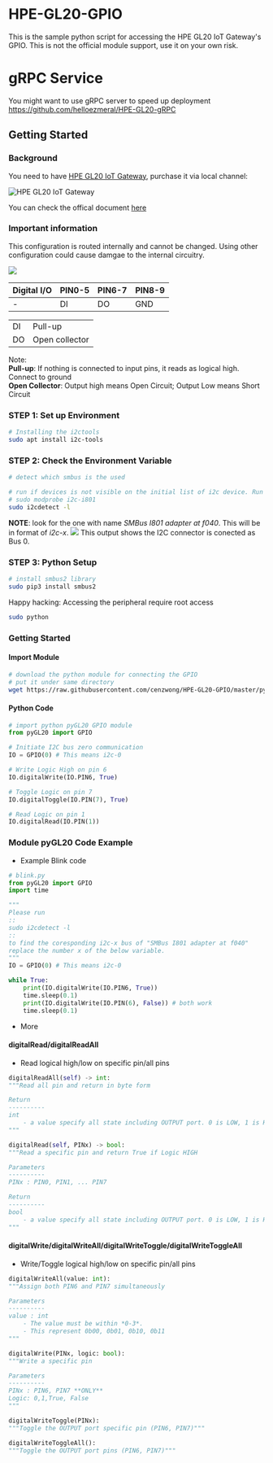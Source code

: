 # HPE-GL20-GPIO
This is the sample python script for accessing the HPE GL20 IoT Gateway's GPIO. This is not the official module support, use it on your own risk.

# gRPC Service
You might want to use gRPC server to speed up deployment
https://github.com/helloezmeral/HPE-GL20-gRPC
## Getting Started
### Background
You need to have [HPE GL20 IoT Gateway](https://buy.hpe.com/us/en/servers/edgeline-systems/edgeline-systems/edgeline-intelligent-gateways/hpe-gl20-iot-gateway/p/1008670391),  purchase it via local channel: 

![HPE GL20 IoT Gateway](https://assets.ext.hpe.com/is/image/hpedam/s00004847?$thumbnail$&.png)

You can check the offical document [here](https://support.hpe.com/hpesc/public/docDisplay?docLocale=en_US&docId=a00008434en_us)

### Important information

This configuration is routed internally and cannot be changed. Using other configuration could cause damgae to the internal circuitry.

![](https://github.com/helloezmeral/HPE-GL20-GPIO/blob/master/.doc/image/GL20_DIO.png?raw=true)

| Digital I/O | PIN0-5 | PIN6-7 | PIN8-9|
---|---|---|---
| - | DI | DO | GND |

|||
|---|---|
| DI | Pull-up|
| DO | Open collector |

Note: \
**Pull-up**: If nothing is connected to input pins, it reads as logical high. Connect to ground\
**Open Collector**: Output high means Open Circuit; Output Low means Short Circuit
### STEP 1: Set up Environment

```sh
# Installing the i2ctools
sudo apt install i2c-tools
```

### STEP 2: Check the Environment Variable
```sh
# detect which smbus is the used

# run if devices is not visible on the initial list of i2c device. Run this:
# sudo modprobe i2c-i801 
sudo i2cdetect -l
```
**NOTE**: look for the one with name *SMBus I801 adapter at f040*. This will be in format of *i2c-x*.
![](https://github.com/helloezmeral/HPE-GL20-GPIO/blob/master/.doc/image/i2cdetect.png?raw=true)
This output shows the I2C connector is conected as Bus 0.

### STEP 3: Python Setup
```sh
# install smbus2 library
sudo pip3 install smbus2
```

Happy hacking: Accessing the peripheral require root access
```sh
sudo python
```
### Getting Started

#### Import Module
```sh
# download the python module for connecting the GPIO
# put it under same directory
wget https://raw.githubusercontent.com/cenzwong/HPE-GL20-GPIO/master/pyGL20.py 
```
#### Python Code
```py
# import python pyGL20 GPIO module
from pyGL20 import GPIO

# Initiate I2C bus zero communication
IO = GPIO(0) # This means i2c-0

# Write Logic High on pin 6
IO.digitalWrite(IO.PIN6, True)

# Toggle Logic on pin 7 
IO.digitalToggle(IO.PIN(7), True)

# Read Logic on pin 1 
IO.digitalRead(IO.PIN(1))
```

### Module pyGL20 Code Example
- Example Blink code

```py
# blink.py
from pyGL20 import GPIO
import time

"""
Please run 
::
sudo i2cdetect -l
::
to find the coresponding i2c-x bus of "SMBus I801 adapter at f040"
replace the number x of the below variable.
"""
IO = GPIO(0) # This means i2c-0

while True:
    print(IO.digitalWrite(IO.PIN6, True))
    time.sleep(0.1)
    print(IO.digitalWrite(IO.PIN(6), False)) # both work
    time.sleep(0.1)
```

- More
#### digitalRead/digitalReadAll
- Read logical high/low on specific pin/all pins
```py
digitalReadAll(self) -> int:
"""Read all pin and return in byte form

Return
----------
int
    - a value specify all state including OUTPUT port. 0 is LOW, 1 is HIGH
"""
```

```py
digitalRead(self, PINx) -> bool:
"""Read a specific pin and return True if Logic HIGH

Parameters
----------
PINx : PIN0, PIN1, ... PIN7

Return
----------
bool
    - a value specify all state including OUTPUT port. 0 is LOW, 1 is HIGH
"""
```
#### digitalWrite/digitalWriteAll/digitalWriteToggle/digitalWriteToggleAll
- Write/Toggle logical high/low on specific pin/all pins
```py
digitalWriteAll(value: int):
"""Assign both PIN6 and PIN7 simultaneously

Parameters
----------
value : int
    - The value must be within *0-3*. 
    - This represent 0b00, 0b01, 0b10, 0b11
"""
```
```py
digitalWrite(PINx, logic: bool):
"""Write a specific pin

Parameters
----------
PINx : PIN6, PIN7 **ONLY**
Logic: 0,1,True, False
"""
```
```py
digitalWriteToggle(PINx):
"""Toggle the OUTPUT port specific pin (PIN6, PIN7)"""
```
```py
digitalWriteToggleAll():
"""Toggle the OUTPUT port pins (PIN6, PIN7)"""
```
